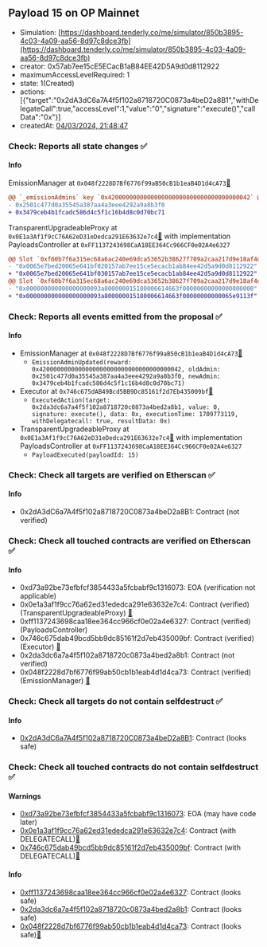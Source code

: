 ## Payload 15 on OP Mainnet

- Simulation: [https://dashboard.tenderly.co/me/simulator/850b3895-4c03-4a09-aa56-8d97c8dce3fb](https://dashboard.tenderly.co/me/simulator/850b3895-4c03-4a09-aa56-8d97c8dce3fb)
- creator: 0x57ab7ee15cE5ECacB1aB84EE42D5A9d0d8112922
- maximumAccessLevelRequired: 1
- state: 1(Created)
- actions: [{"target":"0x2dA3dC6a7A4f5f102a8718720C0873a4beD2a8B1","withDelegateCall":true,"accessLevel":1,"value":"0","signature":"execute()","callData":"0x"}]
- createdAt: [04/03/2024, 21:48:47](https://optimistic.etherscan.io/tx/0x8c21beae8904fdcb874b01a6eeeb0a574e2f4a9b8f9b704d1ab2180cde4f089c)

### Check: Reports all state changes :white_check_mark:

#### Info


EmissionManager at `0x048f2228D7Bf6776f99aB50cB1b1eaB4D1d4cA73`[:ghost:](https://github.com/bgd-labs/aave-address-book "AaveV3Optimism.EMISSION_MANAGER")
```diff
@@ `_emissionAdmins` key `0x4200000000000000000000000000000000000042` @@
- 0x2501c477d0a35545a387aa4a3eee4292a9a8b3f0
+ 0x3479ceb4b1fcadc586d4c5f1c16b4d8c0d70bc71

```

TransparentUpgradeableProxy at `0x0E1a3Af1f9cC76A62eD31eDedca291E63632e7c4`[:ghost:](https://github.com/bgd-labs/aave-address-book "GovernanceV3Optimism.PAYLOADS_CONTROLLER") with implementation PayloadsController at `0xFF1137243698CaA18EE364Cc966CF0e02A4e6327`
```diff
@@ Slot `0xf60b7f6a315ec68a6ac240e69dca53652b38627f709a2caa217d9e18af4d7a60` @@
- "0x0065e7bed20065e641bf020157ab7ee15ce5ecacb1ab84ee42d5a9d0d8112922"
+ "0x0065e7bed20065e641bf030157ab7ee15ce5ecacb1ab84ee42d5a9d0d8112922"
@@ Slot `0xf60b7f6a315ec68a6ac240e69dca53652b38627f709a2caa217d9e18af4d7a61` @@
- "0x000000000000000000093a800000015180006614663f00000000000000000000"
+ "0x000000000000000000093a800000015180006614663f00000000000065e9113f"
```


### Check: Reports all events emitted from the proposal :white_check_mark:

#### Info

- EmissionManager at `0x048f2228D7Bf6776f99aB50cB1b1eaB4D1d4cA73`[:ghost:](https://github.com/bgd-labs/aave-address-book "AaveV3Optimism.EMISSION_MANAGER")
  - `EmissionAdminUpdated(reward: 0x4200000000000000000000000000000000000042, oldAdmin: 0x2501c477d0a35545a387aa4a3eee4292a9a8b3f0, newAdmin: 0x3479ceb4b1fcadc586d4c5f1c16b4d8c0d70bc71)`
- Executor at `0x746c675dAB49Bcd5BB9Dc85161f2d7Eb435009bf`[:ghost:](https://github.com/bgd-labs/aave-address-book "AaveV3Optimism.ACL_ADMIN, GovernanceV3Optimism.EXECUTOR_LVL_1")
  - `ExecutedAction(target: 0x2da3dc6a7a4f5f102a8718720c0873a4bed2a8b1, value: 0, signature: execute(), data: 0x, executionTime: 1709773119, withDelegatecall: true, resultData: 0x)`
- TransparentUpgradeableProxy at `0x0E1a3Af1f9cC76A62eD31eDedca291E63632e7c4`[:ghost:](https://github.com/bgd-labs/aave-address-book "GovernanceV3Optimism.PAYLOADS_CONTROLLER") with implementation PayloadsController at `0xFF1137243698CaA18EE364Cc966CF0e02A4e6327`
  - `PayloadExecuted(payloadId: 15)`

### Check: Check all targets are verified on Etherscan :white_check_mark:

#### Info

- 0x2dA3dC6a7A4f5f102a8718720C0873a4beD2a8B1: Contract (not verified) 

### Check: Check all touched contracts are verified on Etherscan :white_check_mark:

#### Info

- 0xd73a92be73efbfcf3854433a5fcbabf9c1316073: EOA (verification not applicable)
- 0x0e1a3af1f9cc76a62ed31ededca291e63632e7c4: Contract (verified) (TransparentUpgradeableProxy) [:ghost:](https://github.com/bgd-labs/aave-address-book "GovernanceV3Optimism.PAYLOADS_CONTROLLER")
- 0xff1137243698caa18ee364cc966cf0e02a4e6327: Contract (verified) (PayloadsController) 
- 0x746c675dab49bcd5bb9dc85161f2d7eb435009bf: Contract (verified) (Executor) [:ghost:](https://github.com/bgd-labs/aave-address-book "AaveV3Optimism.ACL_ADMIN, GovernanceV3Optimism.EXECUTOR_LVL_1")
- 0x2da3dc6a7a4f5f102a8718720c0873a4bed2a8b1: Contract (not verified) 
- 0x048f2228d7bf6776f99ab50cb1b1eab4d1d4ca73: Contract (verified) (EmissionManager) [:ghost:](https://github.com/bgd-labs/aave-address-book "AaveV3Optimism.EMISSION_MANAGER")

### Check: Check all targets do not contain selfdestruct :white_check_mark:

#### Info

- [0x2dA3dC6a7A4f5f102a8718720C0873a4beD2a8B1](https://optimistic.etherscan.io/address/0x2dA3dC6a7A4f5f102a8718720C0873a4beD2a8B1): Contract (looks safe)

### Check: Check all touched contracts do not contain selfdestruct :white_check_mark:

#### Warnings

- [0xd73a92be73efbfcf3854433a5fcbabf9c1316073](https://optimistic.etherscan.io/address/0xd73a92be73efbfcf3854433a5fcbabf9c1316073): EOA (may have code later)
- [0x0e1a3af1f9cc76a62ed31ededca291e63632e7c4](https://optimistic.etherscan.io/address/0x0e1a3af1f9cc76a62ed31ededca291e63632e7c4): Contract (with DELEGATECALL)[:ghost:](https://github.com/bgd-labs/aave-address-book "GovernanceV3Optimism.PAYLOADS_CONTROLLER")
- [0x746c675dab49bcd5bb9dc85161f2d7eb435009bf](https://optimistic.etherscan.io/address/0x746c675dab49bcd5bb9dc85161f2d7eb435009bf): Contract (with DELEGATECALL)[:ghost:](https://github.com/bgd-labs/aave-address-book "AaveV3Optimism.ACL_ADMIN, GovernanceV3Optimism.EXECUTOR_LVL_1")

#### Info

- [0xff1137243698caa18ee364cc966cf0e02a4e6327](https://optimistic.etherscan.io/address/0xff1137243698caa18ee364cc966cf0e02a4e6327): Contract (looks safe)
- [0x2da3dc6a7a4f5f102a8718720c0873a4bed2a8b1](https://optimistic.etherscan.io/address/0x2da3dc6a7a4f5f102a8718720c0873a4bed2a8b1): Contract (looks safe)
- [0x048f2228d7bf6776f99ab50cb1b1eab4d1d4ca73](https://optimistic.etherscan.io/address/0x048f2228d7bf6776f99ab50cb1b1eab4d1d4ca73): Contract (looks safe)[:ghost:](https://github.com/bgd-labs/aave-address-book "AaveV3Optimism.EMISSION_MANAGER")

